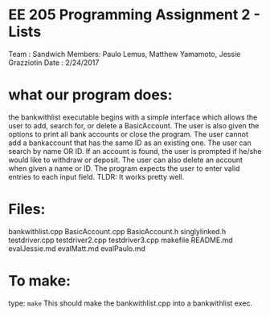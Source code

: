 # EE 205 Programming Assignment 2 - Lists

Team   : Sandwich
Members: Paulo Lemus, Matthew Yamamoto, Jessie Grazziotin
Date   : 2/24/2017

# what our program does:

the bankwithlist executable begins with a simple interface which
allows the user to add, search for, or delete a BasicAccount.
The user is also given the options to print all bank accounts or close the program.
The user cannot add a bankaccount that has the same ID as an existing one.
The user can search by name OR ID. If an account is found, the user is
prompted if he/she would like to withdraw or deposit.
The user can also delete an account when given a name or ID.
The program expects the user to enter valid entries to each input field.
TLDR: It works pretty well.

# Files:

bankwithlist.cpp
BasicAccount.cpp
BasicAccount.h
singlylinked.h
testdriver.cpp
testdriver2.cpp
testdriver3.cpp
makefile
README.md
evalJessie.md
evalMatt.md
evalPaulo.md

# To make:

type: `make`
This should make the bankwithlist.cpp into a bankwithlist exec.

